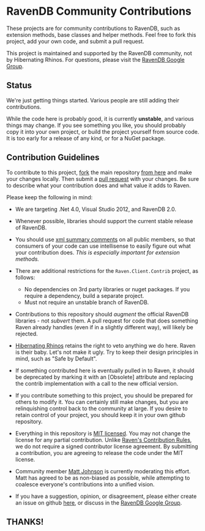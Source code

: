 RavenDB Community Contributions
======================================

These projects are for community contributions to RavenDB, such as extension methods, base classes and helper methods.  Feel free to fork this project, add your own code, and submit a pull request.

This project is maintained and supported by the RavenDB community, not by Hibernating Rhinos.  For questions, please visit the [RavenDB Google Group](http://groups.google.com/group/ravendb).

## Status

We're just getting things started.  Various people are still adding their contributions.

While the code here is probably good, it is currently **unstable**, and various things may change.  If you see something you like, you should probably copy it into your own project, or build the project yourself from source code.  It is too early for a release of any kind, or for a NuGet package.

## Contribution Guidelines

To contribute to this project, [fork](https://help.github.com/articles/fork-a-repo) the main repository [from here](https://github.com/ravendb/ravendb.contrib) and make your changes locally.  Then submit a [pull request](https://help.github.com/articles/using-pull-requests) with your changes.  Be sure to describe what your contribution does and what value it adds to Raven.

Please keep the following in mind:

- We are targeting .Net 4.0, Visual Studio 2012, and RavenDB 2.0.

- Whenever possible, libraries should support the current stable release of RavenDB.

- You should use [xml summary comments](http://msdn.microsoft.com/en-us/library/vstudio/b2s063f7.aspx) on all public members, so that consumers of your code can use intellisense to easily figure out what your contribution does.  *This is especially important for extension methods.*

- There are additional restrictions for the `Raven.Client.Contrib` project, as follows:
  - No dependencies on 3rd party libraries or nuget packages.  If you require a dependency, build a separate project.  
  - Must not require an unstable branch of RavenDB.  

- Contributions to this repository should *augment* the official RavenDB libraries - not *subvert* them.  A pull request for code that does something Raven already handles (even if in a slightly different way), will likely be rejected.

- [Hibernating Rhinos](http://hibernatingrhinos.com) retains the right to veto anything we do here.  Raven is their baby.  Let's not make it ugly.  Try to keep their design principles in mind, such as "Safe by Default".

- If something contributed here is eventually pulled in to Raven, it should be deprecated by marking it with an [Obsolete] attribute and replacing the contrib implementation with a call to the new official version.

- If you contribute something to this project, you should be prepared for others to modify it.  You can certainly still make changes, but you are relinquishing control back to the community at large.  If you desire to retain control of your project, you should keep it in your own github repository.

- Everything in this repository is [MIT licensed](https://github.com/ravendb/ravendb.contrib/blob/master/LICENSE.txt).  You may not change the license for any partial contribution.  Unlike [Raven's Contribution Rules](http://ravendb.net/contributing), we do not require a signed contributor license agreement.  By submitting a contribution, you are agreeing to release the code under the MIT license.

- Community member [Matt Johnson](https://github.com/mj1856) is currently moderating this effort.  Matt has agreed to be as non-biased as possible, while attempting to coalesce everyone's contributions into a unified vision.

- If you have a suggestion, opinion, or disagreement, please either create an issue on github [here](https://github.com/ravendb/ravendb.contrib/issues), or discuss in the [RavenDB Google Group](http://groups.google.com/group/ravendb).

## THANKS!